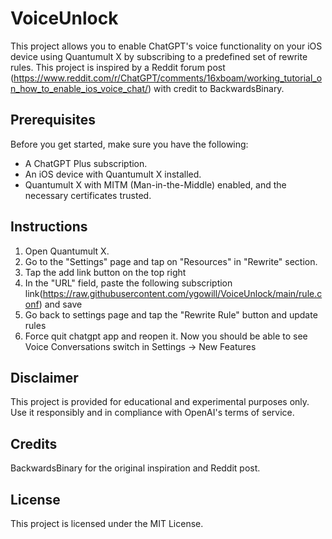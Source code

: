 # VoiceUnlock

This project allows you to enable ChatGPT's voice functionality on your iOS device using Quantumult X by subscribing to a predefined set of rewrite rules. This project is inspired by a Reddit forum post (<https://www.reddit.com/r/ChatGPT/comments/16xboam/working_tutorial_on_how_to_enable_ios_voice_chat/>) with credit to BackwardsBinary.

## Prerequisites

Before you get started, make sure you have the following:

- A ChatGPT Plus subscription.
- An iOS device with Quantumult X installed.
- Quantumult X with MITM (Man-in-the-Middle) enabled, and the necessary certificates trusted.

## Instructions

1. Open Quantumult X.
2. Go to the "Settings" page and tap on "Resources" in "Rewrite" section.
3. Tap the add link button on the top right
4. In the "URL" field, paste the following subscription link(https://raw.githubusercontent.com/ygowill/VoiceUnlock/main/rule.conf) and save
5. Go back to settings page and tap the "Rewrite Rule" button and update rules
6. Force quit chatgpt app and reopen it. Now you should be able to see Voice Conversations switch in Settings -> New Features

## Disclaimer

This project is provided for educational and experimental purposes only. Use it responsibly and in compliance with OpenAI's terms of service.

## Credits

BackwardsBinary for the original inspiration and Reddit post.

## License

This project is licensed under the MIT License.
